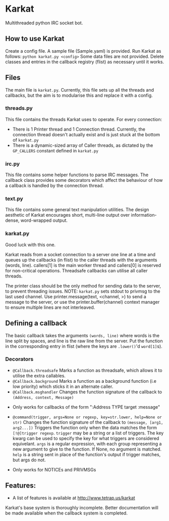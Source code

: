 # Karkat

Multithreaded python IRC socket bot.

## How to use Karkat
Create a config file. A sample file (Sample.yaml) is provided. Run Karkat as follows: ``python karkat.py <config>``
Some data files are not provided. Delete classes and entries in the callback registry (flist) as necessary until it works.

## Files
The main file is ``karkat.py``. Currently, this file sets up all the threads and callbacks, but the aim is to modularise this and replace it with a config.

### threads.py 

This file contains the threads Karkat uses to operate. For every connection:
- There is 1 Printer thread and 1 Connection thread. Currently, the connection thread doesn't actually exist and is just stuck at the bottom of ``karkat.py``
- There is a dynamic-sized array of Caller threads, as dictated by the ``GP_CALLERS`` constant defined in ``karkat.py``

### irc.py
This file contains some helper functions to parse IRC messages. The callback class provides some decorators which affect the behaviour of how a callback is handled by the connection thread.

### text.py
This file contains some general text manipulation utilities. The design aesthetic of Karkat encourages short, multi-line output over information-dense, word-wrapped output.

### karkat.py
Good luck with this one.

Karkat reads from a socket connection to a server one line at a time and queues up the callbacks (in flist) to the caller threads with the arguments (words, line). callers[1] is the main worker thread and callers[0] is reserved for non-critical operations. Threadsafe callbacks can utilise all caller threads.

The printer class should be the only method for sending data to the server, to prevent threading issues. NOTE: ``karkat.py`` sets stdout to privmsg to the last used channel. 
Use printer.message(text, <channel, <method>>) to send a message to the server, or use the printer.buffer(channel) context manager to ensure multiple lines are not interleaved.

## Defining a callback
The basic callback takes the arguments ``(words, line)`` where words is the line split by spaces, and line is the raw line from the server. Put the function in the corresponding entry in flist (where the keys are ``.lower()``'d ``word[1]``s).

### Decorators
- ``@Callback.threadsafe`` 
Marks a function as threadsafe, which allows it to utilise the extra callables.
- ``@Callback.background``
Marks a function as a background function (i.e low priority) which sticks it in an alternate caller.
- ``@Callback.msghandler``
Changes the function signature of the callback to ``(Address, context, Message)``
* Only works for callbacks of the form ":Address TYPE target :message" 
- ``@command(trigger, args=None or regexp, key=str.lower, help=None or str)``
Changes the function signature of the callback to ``(message, [arg1, arg2...])``
Triggers the function only when the data matches the form ``[!@]trigger regexp``.
``trigger`` may be a string or a list of triggers. The key kwarg can be used to specify the key for what triggers are considered equivelant.
``args`` is a regular expression, with each group representing a new argument to give to the function. If None, no argument is matched.
``help`` is a string sent in place of the function's output if trigger matches, but args do not.
* Only works for NOTICEs and PRIVMSGs

## Features:
- A list of features is available at http://www.tetrap.us/karkat

Karkat's base system is thoroughly incomplete. Better documentation will be made available when the callback system is completed.
